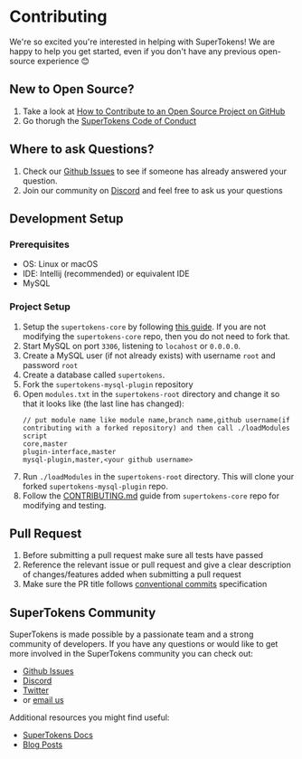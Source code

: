 # Contributing

We're so excited you're interested in helping with SuperTokens! We are happy to help you get started, even if you don't
have any previous open-source experience :blush:

## New to Open Source?

1. Take a look
   at [How to Contribute to an Open Source Project on GitHub](https://egghead.io/courses/how-to-contribute-to-an-open-source-project-on-github)
2. Go thorugh
   the [SuperTokens Code of Conduct](https://github.com/supertokens/supertokens-mysql-plugin/blob/master/CODE_OF_CONDUCT.md)

## Where to ask Questions?

1. Check our [Github Issues](https://github.com/supertokens/supertokens-mysql-plugin/issues) to see if someone has
   already answered your question.
2. Join our community on [Discord](https://supertokens.io/discord) and feel free to ask us your questions

## Development Setup

### Prerequisites

- OS: Linux or macOS
- IDE: Intellij (recommended) or equivalent IDE
- MySQL

### Project Setup

1. Setup the `supertokens-core` by
   following [this guide](https://github.com/supertokens/supertokens-core/blob/master/CONTRIBUTING.md#development-setup).
   If you are not modifying the `supertokens-core` repo, then you do not need to fork that.
2. Start MySQL on port `3306`, listening to `locahost` or `0.0.0.0`.
3. Create a MySQL user (if not already exists) with username `root` and password `root`
4. Create a database called `supertokens`.
5. Fork the `supertokens-mysql-plugin` repository
6. Open `modules.txt` in the `supertokens-root` directory and change it so that it looks like (the last line has
   changed):
   ```
   // put module name like module name,branch name,github username(if contributing with a forked repository) and then call ./loadModules script        
   core,master
   plugin-interface,master
   mysql-plugin,master,<your github username>
   ```
7. Run `./loadModules` in the `supertokens-root` directory. This will clone your forked `supertokens-mysql-plugin` repo.
8. Follow
   the [CONTRIBUTING.md](https://github.com/supertokens/supertokens-core/blob/master/CONTRIBUTING.md#modifying-code)
   guide from `supertokens-core` repo for modifying and testing.

## Pull Request

1. Before submitting a pull request make sure all tests have passed
2. Reference the relevant issue or pull request and give a clear description of changes/features added when submitting a
   pull request
3. Make sure the PR title follows [conventional commits](https://www.conventionalcommits.org/en/v1.0.0/) specification

## SuperTokens Community

SuperTokens is made possible by a passionate team and a strong community of developers. If you have any questions or
would like to get more involved in the SuperTokens community you can check out:

- [Github Issues](https://github.com/supertokens/supertokens-mysql-plugin/issues)
- [Discord](https://supertokens.io/discord)
- [Twitter](https://twitter.com/supertokensio)
- or [email us](mailto:team@supertokens.io)

Additional resources you might find useful:

- [SuperTokens Docs](https://supertokens.io/docs/community/getting-started/installation)
- [Blog Posts](https://supertokens.io/blog/)
